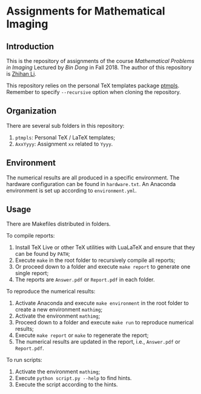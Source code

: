 # Assignments for Mathematical Imaging

## Introduction

This is the repository of assignments of the course *Mathematical Problems in Imaging* Lectured by *Bin Dong* in Fall 2018. The author of this repository is [Zhihan Li](mailto:lzh2016p@pku.edu.cn).

This repository relies on the personal TeX templates package [ptmpls](https://github.com/pppppass/ptmpls). Remember to specify `--recursive` option when cloning the repository.

## Organization

There are several sub folders in this repository:
1. `ptmpls`: Personal TeX / LaTeX templates;
2. `AxxYyyy`: Assignment `xx` related to `Yyyy`.

## Environment

The numerical results are all produced in a specific environment. The hardware configuration can be found in `hardware.txt`. An Anaconda environment is set up according to `environment.yml`.

## Usage

There are Makefiles distributed in folders.

To compile reports:
1. Install TeX Live or other TeX utilities with LuaLaTeX and ensure that they can be found by `PATH`;
2. Execute `make` in the root folder to recursively compile all reports;
3. Or proceed down to a folder and execute `make report` to generate one single report;
4. The reports are `Answer.pdf` or `Report.pdf` in each folder.

To reproduce the numerical results:
1. Activate Anaconda and execute `make environment` in the root folder to create a new environment `mathimg`;
2. Activate the environment `mathimg`;
3. Proceed down to a folder and execute `make run` to reproduce numerical results;
4. Execute `make report` or `make` to regenerate the report;
5. The numerical results are updated in the report, i.e., `Answer.pdf` or `Report.pdf`.

To run scripts:
1. Activate the environment `mathimg`;
2. Execute `python script.py --help` to find hints.
3. Execute the script according to the hints.
